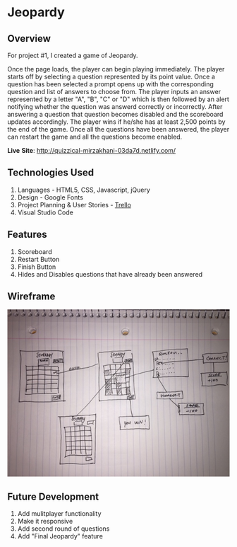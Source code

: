 # Jeopardy

## Overview

For project #1, I created a game of Jeopardy.

Once the page loads, the player can begin playing immediately. The player starts off by selecting a question represented by its point value. Once a question has been selected a prompt opens up with the corresponding question and list of answers to choose from. The player inputs an answer represented by a letter "A", "B", "C" or "D" which is then followed by an alert notifying whether the question was answerd correctly or incorrectly. After answering a question that question becomes disabled and the scoreboard updates accordingly. The player wins if he/she has at least 2,500 points by the end of the game. Once all the questions have been answered, the player can restart the game and all the questions become enabled.


**Live** **Site**:
http://quizzical-mirzakhani-03da7d.netlify.com/ 

## Technologies Used

1. Languages - HTML5, CSS, Javascript, jQuery
2. Design - Google Fonts
3. Project Planning & User Stories - [Trello](https://trello.com/b/3Nr1vPfJ/wdi-project-1)
4. Visual Studio Code

## Features

1. Scoreboard
2. Restart Button
3. Finish Button
4. Hides and Disables questions that have already been answered

## Wireframe

![alt text](https://github.com/cpak125/WDI-Project-1/blob/master/images/wireframe.jpg)

## Future Development

1. Add mulitplayer functionality
2. Make it responsive
3. Add second round of questions
4. Add "Final Jeopardy" feature